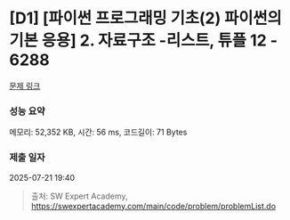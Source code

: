 # [D1] [파이썬 프로그래밍 기초(2) 파이썬의 기본 응용] 2. 자료구조 -리스트, 튜플 12 - 6288 

[문제 링크](https://swexpertacademy.com/main/code/problem/problemDetail.do?contestProbId=AWcV5ZDq5JQDFAU4) 

### 성능 요약

메모리: 52,352 KB, 시간: 56 ms, 코드길이: 71 Bytes

### 제출 일자

2025-07-21 19:40



> 출처: SW Expert Academy, https://swexpertacademy.com/main/code/problem/problemList.do